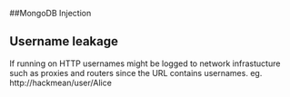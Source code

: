 ##MongoDB Injection

## Username leakage
If running on HTTP usernames might be logged to network infrastucture such as proxies and routers since the URL contains usernames. eg. http://hackmean/user/Alice

